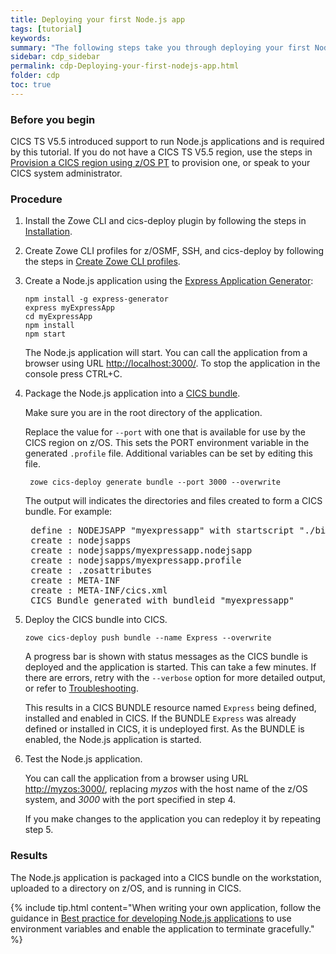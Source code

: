 ```yaml
---
title: Deploying your first Node.js app
tags: [tutorial]
keywords:
summary: "The following steps take you through deploying your first Node.js application to CICS using the Express Application Generator."
sidebar: cdp_sidebar
permalink: cdp-Deploying-your-first-nodejs-app.html
folder: cdp
toc: true
---
```


### Before you begin

CICS TS V5.5 introduced support to run Node.js applications and is required by this tutorial. If you do not have a CICS TS V5.5 region, use the steps in [Provision a CICS region using z/OS PT](cdp-Provision-a-CICS-region-using-zospt) to provision one, or speak to your CICS system administrator.

### Procedure

1. Install the Zowe CLI and cics-deploy plugin by following the steps in [Installation](cdp-Installation).

2. Create Zowe CLI profiles for z/OSMF, SSH, and cics-deploy by following the steps in [Create Zowe CLI profiles](cdp-Create-Zowe-CLI-profiles).

3. Create a Node.js application using the [Express Application Generator](https://expressjs.com/en/starter/generator.html):

   ```console
   npm install -g express-generator
   express myExpressApp
   cd myExpressApp
   npm install
   npm start
   ```

   The Node.js application will start. You can call the application from a browser using URL [http://localhost:3000/](http://localhost:3000/). To stop the application in the console press CTRL+C.

4. Package the Node.js application into a [CICS bundle](cdp-cics-bundles).

    Make sure you are in the root directory of the application.

    Replace the value for `--port` with one that is available for use by the CICS region on z/OS. This sets the PORT environment variable in the generated `.profile` file. Additional variables can be set by editing this file.

   ```console
    zowe cics-deploy generate bundle --port 3000 --overwrite
   ```

    The output will indicates the directories and files created to form a CICS bundle. For example:

    <pre class="messageText">
    define : NODEJSAPP "myexpressapp" with startscript "./bin/www"
    create : nodejsapps
    create : nodejsapps/myexpressapp.nodejsapp
    create : nodejsapps/myexpressapp.profile
    create : .zosattributes
    create : META-INF
    create : META-INF/cics.xml
    CICS Bundle generated with bundleid "myexpressapp"</pre>

5. Deploy the CICS bundle into CICS.

    ```console
    zowe cics-deploy push bundle --name Express --overwrite
    ```

    A progress bar is shown with status messages as the CICS bundle is deployed and the application is started. This can take a few minutes. If there are errors, retry with the `--verbose` option for more detailed output, or refer to [Troubleshooting](cdp-Troubleshooting-General).

    This results in a CICS BUNDLE resource named `Express` being defined, installed and enabled in CICS. If the BUNDLE `Express` was already defined or installed in CICS, it is undeployed first. As the BUNDLE is enabled, the Node.js application is started.

6. Test the Node.js application.

    You can call the application from a browser using URL [http://myzos:3000/](http://myzos:3000/), replacing _myzos_ with the host name of the z/OS system, and _3000_ with the port specified in step 4.

    If you make changes to the application you can redeploy it by repeating step 5.

### Results

The Node.js application is packaged into a CICS bundle on the workstation, uploaded to a directory on z/OS, and is running in CICS.

{% include tip.html content="When writing your own application, follow the guidance in [Best practice for developing Node.js applications](https://www.ibm.com/support/knowledgecenter/SSGMCP_5.5.0/applications/developing/node/best-practice.html) to use environment variables and enable the application to terminate gracefully." %}
